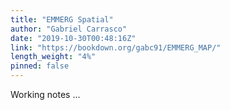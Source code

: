 ```yaml
---
title: "EMMERG Spatial"
author: "Gabriel Carrasco"
date: "2019-10-30T00:48:16Z"
link: "https://bookdown.org/gabc91/EMMERG_MAP/"
length_weight: "4%"
pinned: false
---
```


Working notes ...
